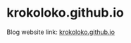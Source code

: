 # krokoloko.github.io

Blog website link: [krokoloko.github.io](./Rollback%20Netcode/_site/index.html)
